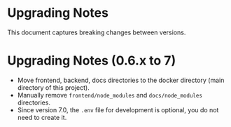 # Upgrading Notes

This document captures breaking changes between versions.

# Upgrading Notes (0.6.x to 7)

* Move frontend, backend, docs directories to the docker directory (main directory of this project).
* Manually remove `frontend/node_modules` and `docs/node_modules` directories.
* Since version 7.0, the `.env` file for development is optional, you do not need to create it. 
